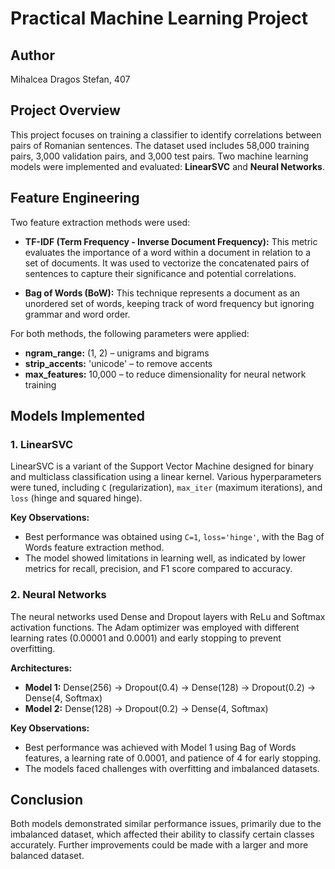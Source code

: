 
# Practical Machine Learning Project

## Author
Mihalcea Dragos Stefan, 407

## Project Overview

This project focuses on training a classifier to identify correlations between pairs of Romanian sentences. The dataset used includes 58,000 training pairs, 3,000 validation pairs, and 3,000 test pairs. Two machine learning models were implemented and evaluated: **LinearSVC** and **Neural Networks**.

## Feature Engineering

Two feature extraction methods were used:

- **TF-IDF (Term Frequency - Inverse Document Frequency):** This metric evaluates the importance of a word within a document in relation to a set of documents. It was used to vectorize the concatenated pairs of sentences to capture their significance and potential correlations.

- **Bag of Words (BoW):** This technique represents a document as an unordered set of words, keeping track of word frequency but ignoring grammar and word order.

For both methods, the following parameters were applied:
- **ngram_range:** (1, 2) – unigrams and bigrams
- **strip_accents:** 'unicode' – to remove accents
- **max_features:** 10,000 – to reduce dimensionality for neural network training

## Models Implemented

### 1. LinearSVC
LinearSVC is a variant of the Support Vector Machine designed for binary and multiclass classification using a linear kernel. Various hyperparameters were tuned, including `C` (regularization), `max_iter` (maximum iterations), and `loss` (hinge and squared hinge).

**Key Observations:**
- Best performance was obtained using `C=1`, `loss='hinge'`, with the Bag of Words feature extraction method.
- The model showed limitations in learning well, as indicated by lower metrics for recall, precision, and F1 score compared to accuracy.

### 2. Neural Networks
The neural networks used Dense and Dropout layers with ReLu and Softmax activation functions. The Adam optimizer was employed with different learning rates (0.00001 and 0.0001) and early stopping to prevent overfitting.

**Architectures:**
- **Model 1:** Dense(256) → Dropout(0.4) → Dense(128) → Dropout(0.2) → Dense(4, Softmax)
- **Model 2:** Dense(128) → Dropout(0.2) → Dense(4, Softmax)

**Key Observations:**
- Best performance was achieved with Model 1 using Bag of Words features, a learning rate of 0.0001, and patience of 4 for early stopping.
- The models faced challenges with overfitting and imbalanced datasets.

## Conclusion

Both models demonstrated similar performance issues, primarily due to the imbalanced dataset, which affected their ability to classify certain classes accurately. Further improvements could be made with a larger and more balanced dataset.
